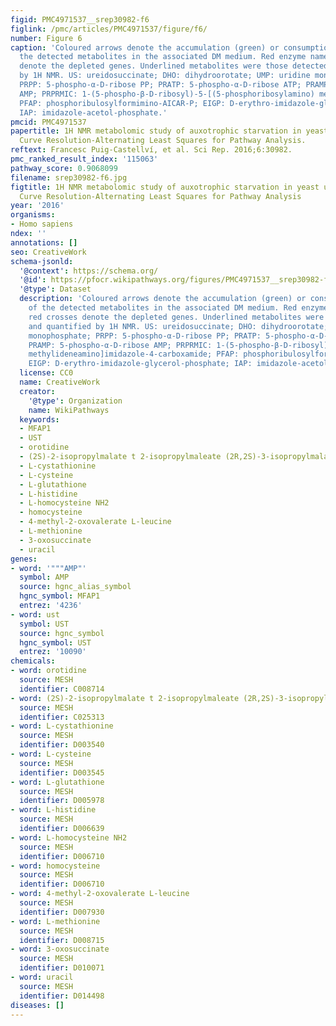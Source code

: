 ```yaml
---
figid: PMC4971537__srep30982-f6
figlink: /pmc/articles/PMC4971537/figure/f6/
number: Figure 6
caption: 'Coloured arrows denote the accumulation (green) or consumption (red) of
  the detected metabolites in the associated DM medium. Red enzyme names and red crosses
  denote the depleted genes. Underlined metabolites were those detected and quantified
  by 1H NMR. US: ureidosuccinate; DHO: dihydroorotate; UMP: uridine monophosphate;
  PRPP: 5-phospho-α-D-ribose PP; PRATP: 5-phospho-α-D-ribose ATP; PRAMP: 5-phospho-α-D-ribose
  AMP; PRPRMIC: 1-(5-phospho-β-D-ribosyl)-5-[(5-phosphoribosylamino) methylideneamino]imidazole-4-carboxamide;
  PFAP: phosphoribulosylformimino-AICAR-P; EIGP: D-erythro-imidazole-glycerol-phosphate;
  IAP: imidazole-acetol-phosphate.'
pmcid: PMC4971537
papertitle: 1H NMR metabolomic study of auxotrophic starvation in yeast using Multivariate
  Curve Resolution-Alternating Least Squares for Pathway Analysis.
reftext: Francesc Puig-Castellví, et al. Sci Rep. 2016;6:30982.
pmc_ranked_result_index: '115063'
pathway_score: 0.9068099
filename: srep30982-f6.jpg
figtitle: 1H NMR metabolomic study of auxotrophic starvation in yeast using Multivariate
  Curve Resolution-Alternating Least Squares for Pathway Analysis
year: '2016'
organisms:
- Homo sapiens
ndex: ''
annotations: []
seo: CreativeWork
schema-jsonld:
  '@context': https://schema.org/
  '@id': https://pfocr.wikipathways.org/figures/PMC4971537__srep30982-f6.html
  '@type': Dataset
  description: 'Coloured arrows denote the accumulation (green) or consumption (red)
    of the detected metabolites in the associated DM medium. Red enzyme names and
    red crosses denote the depleted genes. Underlined metabolites were those detected
    and quantified by 1H NMR. US: ureidosuccinate; DHO: dihydroorotate; UMP: uridine
    monophosphate; PRPP: 5-phospho-α-D-ribose PP; PRATP: 5-phospho-α-D-ribose ATP;
    PRAMP: 5-phospho-α-D-ribose AMP; PRPRMIC: 1-(5-phospho-β-D-ribosyl)-5-[(5-phosphoribosylamino)
    methylideneamino]imidazole-4-carboxamide; PFAP: phosphoribulosylformimino-AICAR-P;
    EIGP: D-erythro-imidazole-glycerol-phosphate; IAP: imidazole-acetol-phosphate.'
  license: CC0
  name: CreativeWork
  creator:
    '@type': Organization
    name: WikiPathways
  keywords:
  - MFAP1
  - UST
  - orotidine
  - (2S)-2-isopropylmalate t 2-isopropylmaleate (2R,2S)-3-isopropylmalate
  - L-cystathionine
  - L-cysteine
  - L-glutathione
  - L-histidine
  - L-homocysteine NH2
  - homocysteine
  - 4-methyl-2-oxovalerate L-leucine
  - L-methionine
  - 3-oxosuccinate
  - uracil
genes:
- word: '"""AMP"'
  symbol: AMP
  source: hgnc_alias_symbol
  hgnc_symbol: MFAP1
  entrez: '4236'
- word: ust
  symbol: UST
  source: hgnc_symbol
  hgnc_symbol: UST
  entrez: '10090'
chemicals:
- word: orotidine
  source: MESH
  identifier: C008714
- word: (2S)-2-isopropylmalate t 2-isopropylmaleate (2R,2S)-3-isopropylmalate
  source: MESH
  identifier: C025313
- word: L-cystathionine
  source: MESH
  identifier: D003540
- word: L-cysteine
  source: MESH
  identifier: D003545
- word: L-glutathione
  source: MESH
  identifier: D005978
- word: L-histidine
  source: MESH
  identifier: D006639
- word: L-homocysteine NH2
  source: MESH
  identifier: D006710
- word: homocysteine
  source: MESH
  identifier: D006710
- word: 4-methyl-2-oxovalerate L-leucine
  source: MESH
  identifier: D007930
- word: L-methionine
  source: MESH
  identifier: D008715
- word: 3-oxosuccinate
  source: MESH
  identifier: D010071
- word: uracil
  source: MESH
  identifier: D014498
diseases: []
---
```

